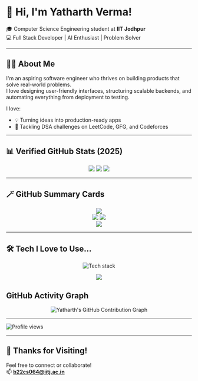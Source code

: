 # 👋 Hi, I'm Yatharth Verma!

🎓 Computer Science Engineering student at **IIT Jodhpur**  
💻 Full Stack Developer | AI Enthusiast | Problem Solver

---

## 🙋‍♀️ About Me

I'm an aspiring software engineer who thrives on building products that solve real-world problems.  
I love designing user-friendly interfaces, structuring scalable backends, and automating everything from deployment to testing.

I love:
- 💡 Turning ideas into production-ready apps  
- 🧠 Tackling DSA challenges on LeetCode, GFG, and Codeforces

---

## 📊 Verified GitHub Stats (2025)

<p align="center">
  <img src="https://img.shields.io/badge/Merged%20PRs-58-blueviolet?style=for-the-badge&logo=gitbook&logoColor=white" />
  <img src="https://img.shields.io/badge/Total%20Contributions-509-brightgreen?style=for-the-badge&logo=github&logoColor=white" />
  <img src="https://img.shields.io/badge/Repositories%20Contributed%20To-8-00008B?style=for-the-badge&logo=github&logoColor=white" />
</p>

---

## 🪄 GitHub Summary Cards

<p align="center">
  <img src="https://github-profile-summary-cards.vercel.app/api/cards/profile-details?username=yatharth0512-iitj&theme=tokyonight" />
  <br/>
  <img src="https://github-profile-summary-cards.vercel.app/api/cards/repos-per-language?username=yatharth0512-iitj&theme=tokyonight" />
  <img src="https://github-profile-summary-cards.vercel.app/api/cards/most-commit-language?username=Ananya0104&theme=tokyonight" />
  <br/>
  <img src="https://github-profile-summary-cards.vercel.app/api/cards/productive-time?username=yatharth0512-iitj&theme=tokyonight&utcOffset=+5.5" />
</p>

---

## 🛠 Tech I Love to Use...

<p align="center">
  <img src="https://skillicons.dev/icons?i=c,cpp,go,aws,react,nextjs,dynamodb,js,ts,nodejs,html,css,figma,python&theme=light" alt="Tech stack" />
</p>
<p align="center">
  <img src="https://readme-typing-svg.demolab.com?font=Fira+Code&weight=500&size=24&pause=1000&color=00008B&center=true&vCenter=true&width=700&lines=I+love+building+with+Golang,+React+%26+AWS+Lambda;Designing+clean+UIs+with+Next.js,+Figma+%26+CSS;Solving+DSA+with+C%2B%2B+and+Python;Exploring+AI+%2F+RAG+%2F+LLMs;Debugging+%26+automating+everything!" />
</p>

## GitHub Activity Graph

<p align="center">
  <img src="https://github-readme-activity-graph.vercel.app/graph?username=yatharth0512-iitj&bg_color=ffffff&color=000000&line=00008B&point=999999&area=true&area_color=e6ecff&hide_border=true" alt="Yatharth's GitHub Contribution Graph" />
</p>

---

![Profile views](https://komarev.com/ghpvc/?username=yatharth0512-iitj&label=Profile%20Views&color=00008B&style=flat)

---

## 🙏 Thanks for Visiting!

Feel free to connect or collaborate!  
📫 **b22cs064@iitj.ac.in**
